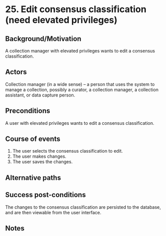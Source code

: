 # 25. Edit consensus classification (need elevated privileges)

## Background/Motivation
A collection manager with elevated privileges wants to edit a consensus classification.

## Actors
Collection manager (in a wide sense) – a person that uses the system to manage a collection, possibly a curator, a collection manager, a collection assistant, or data capture person.

## Preconditions
A user with elevated privileges wants to edit a consensus classification.

## Course of events
  1. The user selects the consensus classification to edit.
  2. The user makes changes.
  3. The user saves the changes.

## Alternative paths

## Success post-conditions
The changes to the consensus classification are persisted to the database, and are then viewable from the user interface.

## Notes